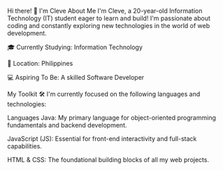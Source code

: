 Hi there! 👋 I'm Cleve
About Me
I'm Cleve, a 20-year-old Information Technology (IT) student eager to learn and build! I'm passionate about coding and constantly exploring new technologies in the world of web development.

🎓 Currently Studying: Information Technology

📍 Location: Philippines

💻 Aspiring To Be: A skilled Software Developer

My Toolkit 🛠️
I'm currently focused on the following languages and technologies:

Languages
Java: My primary language for object-oriented programming fundamentals and backend development.

JavaScript (JS): Essential for front-end interactivity and full-stack capabilities.

HTML & CSS: The foundational building blocks of all my web projects.
